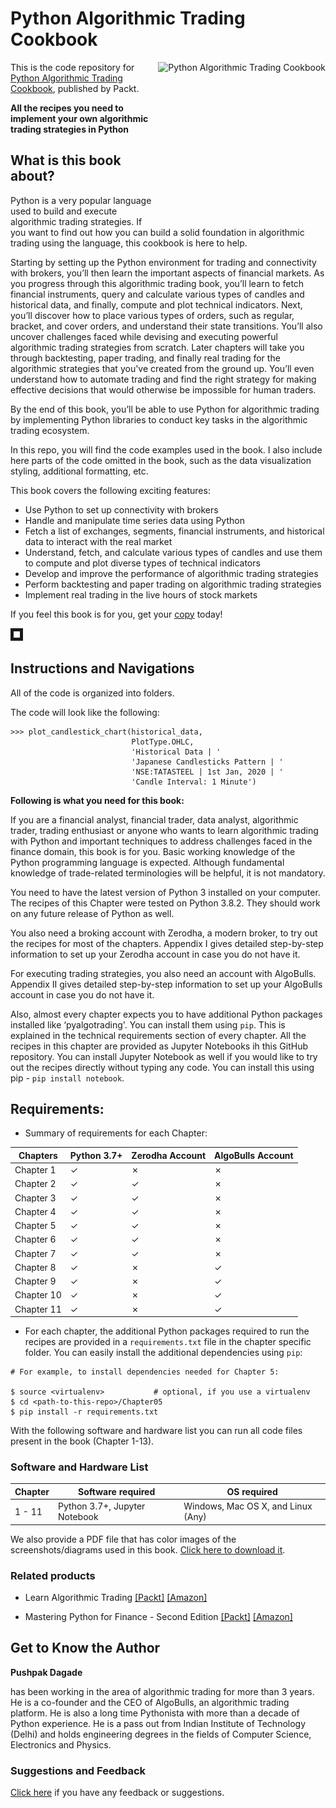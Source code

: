 # Python Algorithmic Trading Cookbook

<a href="https://www.packtpub.com/product/python-algorithmic-trading-cookbook/9781838989354?utm_source=github&utm_medium=repository&utm_campaign=9781838989354"><img src="https://static.packt-cdn.com/products/9781838989354/cover/smaller" alt="Python Algorithmic Trading Cookbook" height="256px" align="right"></a>

This is the code repository for [Python Algorithmic Trading Cookbook](https://www.packtpub.com/product/python-algorithmic-trading-cookbook/9781838989354?utm_source=github&utm_medium=repository&utm_campaign=9781838989354), published by Packt.

**All the recipes you need to implement your own algorithmic trading strategies in Python**

## What is this book about?
Python is a very popular language used to build and execute algorithmic trading strategies. If you want to find out how you can build a solid foundation in algorithmic trading using the language, this cookbook is here to help.

Starting by setting up the Python environment for trading and connectivity with brokers, you’ll then learn the important aspects of financial markets. As you progress through this algorithmic trading book, you’ll learn to fetch financial instruments, query and calculate various types of candles and historical data, and finally, compute and plot technical indicators. Next, you’ll discover how to place various types of orders, such as regular, bracket, and cover orders, and understand their state transitions. You’ll also uncover challenges faced while devising and executing powerful algorithmic trading strategies from scratch. Later chapters will take you through backtesting, paper trading, and finally real trading for the algorithmic strategies that you've created from the ground up. You’ll even understand how to automate trading and find the right strategy for making effective decisions that would otherwise be impossible for human traders.

By the end of this book, you’ll be able to use Python for algorithmic trading by implementing Python libraries to conduct key tasks in the algorithmic trading ecosystem.

In this repo, you will find the code examples used in the book. I also include here parts of the code omitted in the book, such as the data visualization styling, additional formatting, etc.

This book covers the following exciting features: 
* Use Python to set up connectivity with brokers
* Handle and manipulate time series data using Python
* Fetch a list of exchanges, segments, financial instruments, and historical data to interact with the real market
* Understand, fetch, and calculate various types of candles and use them to compute and plot diverse types of technical indicators
* Develop and improve the performance of algorithmic trading strategies
* Perform backtesting and paper trading on algorithmic trading strategies
* Implement real trading in the live hours of stock markets

If you feel this book is for you, get your [copy](https://www.amazon.com/dp/B089D1584M) today!

<a href="https://www.packtpub.com/?utm_source=github&utm_medium=banner&utm_campaign=GitHubBanner"><img src="https://raw.githubusercontent.com/PacktPublishing/GitHub/master/GitHub.png" alt="https://www.packtpub.com/" border="5" /></a>

## Instructions and Navigations
All of the code is organized into folders.

The code will look like the following:
```
>>> plot_candlestick_chart(historical_data,
                           PlotType.OHLC,
                           'Historical Data | '
                           'Japanese Candlesticks Pattern | '
                           'NSE:TATASTEEL | 1st Jan, 2020 | '
                           'Candle Interval: 1 Minute')

```

**Following is what you need for this book:**

If you are a financial analyst, financial trader, data analyst, algorithmic trader, trading enthusiast or anyone who wants to learn algorithmic trading with Python and important techniques to address challenges faced in the finance domain, this book is for you. Basic working knowledge of the Python programming language is expected. Although fundamental knowledge of trade-related terminologies will be helpful, it is not mandatory.

You need to have the latest version of Python 3 installed on your computer. The recipes of this Chapter were tested on Python 3.8.2. They should work on any 
future release of Python as well. 

You also need a broking account with Zerodha, a modern broker, to try out the  recipes for most of the chapters. Appendix I gives detailed step-by-step information to set up your Zerodha account in case you do not have it. 

For executing trading strategies, you also need an account with AlgoBulls. Appendix II gives detailed step-by-step information to set up your AlgoBulls account in case you do not have it.

Also, almost every chapter expects you to have additional Python packages installed like ‘pyalgotrading'. You can install them using `pip`. This is explained in the technical requirements section of every chapter. All the recipes in this chapter are provided as Jupyter Notebooks ih this GitHub repository. You can install Jupyter Notebook as well if you would like to try out the recipes directly without typing any code. You can install this using pip - `pip install notebook`.

## Requirements:
- Summary of requirements for each Chapter:

| Chapters    | Python 3\.7\+ | Zerodha Account  | AlgoBulls Account |
|-------------|---------------|------------------|-------------------|
|  Chapter 1  | ✓             | ✗               | ✗                 |
|  Chapter 2  | ✓             | ✓               | ✗                 |
|  Chapter 3  | ✓             | ✓               | ✗                 |
|  Chapter 4  | ✓             | ✓               | ✗                 |
|  Chapter 5  | ✓             | ✓               | ✗                 |
|  Chapter 6  | ✓             | ✓               | ✗                 |
|  Chapter 7  | ✓             | ✓               | ✗                 |
|  Chapter 8  | ✓             | ✗               | ✓                 |
|  Chapter 9  | ✓             | ✗               | ✓                 |
|  Chapter 10 | ✓             | ✗               | ✓                 |
|  Chapter 11 | ✓             | ✗               | ✓                 |

- For each chapter, the additional Python packages required to run the recipes are provided in a `requirements.txt` file in the chapter specific folder.
You can easily install the additional dependencies using `pip`:

```
# For example, to install dependencies needed for Chapter 5:

$ source <virtualenv>           # optional, if you use a virtualenv
$ cd <path-to-this-repo>/Chapter05
$ pip install -r requirements.txt
```


With the following software and hardware list you can run all code files present in the book (Chapter 1-13).

### Software and Hardware List

| Chapter  | Software required                                                                    | OS required                        |
| -------- | -------------------------------------------------------------------------------------| -----------------------------------|
| 1 - 11   |   Python 3.7+, Jupyter Notebook                                      						          | Windows, Mac OS X, and Linux (Any) |


We also provide a PDF file that has color images of the screenshots/diagrams used in this book. [Click here to download it](https://static.packt-cdn.com/downloads/9781838989354_ColorImages.pdf).


### Related products <Other books you may enjoy>
* Learn Algorithmic Trading [[Packt]](https://www.packtpub.com/product/learn-algorithmic-trading/9781789348347) [[Amazon]](https://www.amazon.com/dp/178934834X)

* Mastering Python for Finance - Second Edition [[Packt]](https://www.packtpub.com/product/mastering-python-for-finance-second-edition/9781789346466) [[Amazon]](https://www.amazon.com/dp/1789346460)

## Get to Know the Author
**Pushpak Dagade** 

has been working in the area of algorithmic trading for more than 3 years. He is a co-founder and the CEO of AlgoBulls, an algorithmic trading platform. He is also a long time Pythonista with more than a decade of Python experience. He is a pass out from Indian Institute of Technology (Delhi) and holds engineering degrees in the fields of Computer Science, Electronics and Physics.


### Suggestions and Feedback
[Click here](https://docs.google.com/forms/d/e/1FAIpQLSdy7dATC6QmEL81FIUuymZ0Wy9vH1jHkvpY57OiMeKGqib_Ow/viewform) if you have any feedback or suggestions.
